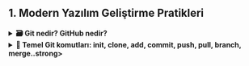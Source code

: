 ## 1. Modern Yazılım Geliştirme Pratikleri

<details>
<summary><strong>🗃 Git nedir? GitHub nedir?</strong></summary>
<br>

### 🔹 Git
- Git, yazılım geliştirme sürecinde kullanılan **dağıtık bir versiyon kontrol sistemidir**.  
- Bir projede yapılan değişikliklerin geçmişini kayıt altına alır, farklı sürümleri saklar ve aynı projede çalışan kişilerin kodlarını düzenli bir şekilde birleştirmesine yardımcı olur.  
- İstenildiğinde eski sürümlere geri dönmek mümkündür, bu da geliştirme sürecinde büyük esneklik sağlar.  
---
### 🔻 GitHub
- GitHub, Git sistemini temel alan **bulut tabanlı bir platformdur**.  
- Geliştiriciler, projelerini internet üzerinde depolayabilir, paylaşabilir ve ekip arkadaşlarıyla iş birliği yapabilir.  
- Sadece kod depolamakla kalmaz; aynı zamanda görev takibi, hata raporlama ve proje yönetimi gibi araçlar da sunar.  
---
👉 **Kısacası:**  
- Git altyapıyı sağlar.  
- GitHub ise bu altyapıyı kullanıcı dostu bir ortamda sunarak yazılımcıların işini kolaylaştırır.  

<br>

</details>

<details> 

<summary><strong>📂 Temel Git komutları: init, clone, add, commit, push, pull, branch, merge..strong></summary>
<br>

**🔻 1. Git İnit.**

### 🔹 Ne işe yarar?
- Yeni bir **Git deposu (repository)** oluşturur.  
- Yani bulunduğunuz klasörü **Git tarafından takip edilen bir proje** haline getirir. 

---


### 🔹 Nerede Kullanılır?
-  git **init** aslında komut satırında (terminalde/komut isteminde) kullanılan bir komuttur. “Make Directory” kısaltmasıdır ve yeni klasör (dizin) oluşturmak için kullanılır.

 Windows’ta:

- cmd (Komut İstemi) veya PowerShell açıp yazılabilir.

Linux / MacOS’ta:

- Terminal açıp yazılabilir.

---

### 👉 Kısacası
Bu komutu yazınca klasörün içinde **`.git`** adlı gizli bir klasör oluşur.  
Bu klasör, tüm **geçmişi** ve **versiyonları** saklar.  

---

### 🟠 Örnek Kullanım
```
mkdir proje       # Yeni klasör oluştur
cd proje          # Klasöre gir
git init          # Git deposu başlat
```

**🔻 2. git clone**

🔹Ne işe yarar?
- Uzak bir depoyu (mesela GitHub’daki proje) bilgisayarına indirir
- Örneğin GitHub’daki bir projeyi bilgisayarına indirir. Böylece projeyi yerel ortamınızda inceleyebilir, geliştirebilir ve değişiklikler yapabilirsiniz.

---

👉 Kısacası:
- Başkasının projesini geliştirmek ya da incelemek istediğinde kullanılır. Kişisel bilgisayarınızda bir kopyası olur.
- Yerel depo (local repository) = Senin bilgisayarında oluşturulan proje kopyası 
- git clone, bu iki depoyu bağlar ve tüm dosyaları, commit geçmişini indirir.

---

🟠 Örnek Kullanım:

git clone https://github.com/kullanici/proje.git

- <strong>Bu komut, GitHub’daki proje adlı depoyu bilgisayarına indirir.</strong>

- <strong>İndirilen proje, kendi klasöründe aynı dizin yapısını ve tüm geçmiş commit’leri barındırır.</strong>

</details>
